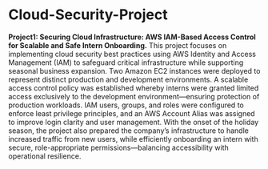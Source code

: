 # Cloud-Security-Project
**Project1: Securing Cloud Infrastructure: AWS IAM-Based Access Control for Scalable and Safe Intern Onboarding.**
This project focuses on implementing cloud security best practices using AWS Identity and Access Management (IAM) to safeguard critical infrastructure while supporting seasonal business expansion. Two Amazon EC2 instances were deployed to represent distinct production and development environments. A scalable access control policy was established whereby interns were granted limited access exclusively to the development environment—ensuring protection of production workloads. IAM users, groups, and roles were configured to enforce least privilege principles, and an AWS Account Alias was assigned to improve login clarity and user management.
With the onset of the holiday season, the project also prepared the company’s infrastructure to handle increased traffic from new users, while efficiently onboarding an intern with secure, role-appropriate permissions—balancing accessibility with operational resilience.
